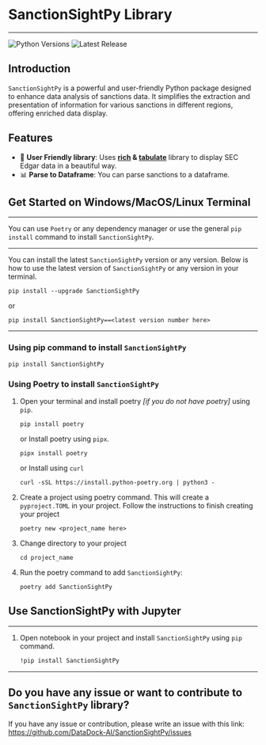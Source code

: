 # SanctionSightPy Library  

----------------

![Python Versions](https://img.shields.io/badge/python-3.9|3.10|3.11|3.12-blue) 
![Latest Release](https://img.shields.io/badge/Release-v2.0.5-blue.svg)


## Introduction

`SanctionSightPy` is a powerful and user-friendly Python package designed to enhance data analysis
of sanctions data. 
It simplifies the extraction and presentation of information for various sanctions in different regions, 
offering enriched data display.

## Features

- 🌟 **User Friendly library**: Uses **[rich](https://rich.readthedocs.io/en/stable/introduction.html) & [tabulate](https://github.com/astanin/python-tabulate)** library to display SEC Edgar data in a beautiful way.
- 📊 **Parse to Dataframe**: You can parse sanctions to a dataframe.


## Get Started on Windows/MacOS/Linux Terminal

-------

You can use `Poetry` or any dependency manager or use the general `pip install` command to install `SanctionSightPy`.

----------------------


You can install the latest `SanctionSightPy` version or any version. 
Below is how to use the latest version of `SanctionSightPy` or any version in your terminal.

   ```commandline
   pip install --upgrade SanctionSightPy
   ```

or

   ```commandline
   pip install SanctionSightPy==<latest version number here>   
   ```

----------


### Using pip command to install `SanctionSightPy`

```commandline
pip install SanctionSightPy
```

### Using Poetry to install `SanctionSightPy`


1. Open your terminal and install poetry _[if you do not have poetry]_ using `pip`.
    
    ```commandline
   pip install poetry
   ```
   or Install poetry using `pipx`.
    
    ```commandline 
   pipx install poetry
    ```
   or Install using `curl`

   ```commandline
   curl -sSL https://install.python-poetry.org | python3 -
   ```

2. Create a project using poetry command. This will create a `pyproject.TOML` in your project.
Follow the instructions to finish creating your project

    ```commandline
    poetry new <project_name here>
    ```

3. Change directory to your project

   ```commandline
   cd project_name
   ```

4. Run the poetry command to add `SanctionSightPy`: 

    ```commandline
   poetry add SanctionSightPy
   ```


## Use SanctionSightPy with Jupyter

----------

1. Open notebook in your project and install `SanctionSightPy` using `pip` command.
    
    ```bash
   !pip install SanctionSightPy
   ```

-----------------------------


## Do you have any issue or want to contribute to `SanctionSightPy` library?

If you have any issue or contribution, please write an issue with this link: https://github.com/DataDock-AI/SanctionSightPy/issues
